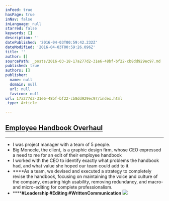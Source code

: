 ```yaml
---
inFeed: true
hasPage: true
inNav: false
inLanguage: null
starred: false
keywords: []
description: ''
datePublished: '2016-04-03T00:59:42.232Z'
dateModified: '2016-04-03T00:59:26.096Z'
title: ''
author: []
sourcePath: _posts/2016-03-18-17a277d2-31e6-48bf-bf22-cb8dd929ec97.md
published: true
authors: []
publisher:
  name: null
  domain: null
  url: null
  favicon: null
url: 17a277d2-31e6-48bf-bf22-cb8dd929ec97/index.html
_type: Article

---
```

## [Employee Handbook Overhaul][0]

****

* I was project manager with a team of 5 people.
* Big Monocle, the client, is a graphic design firm, whose CEO expressed a need to me for an edit of their employee handbook
* I worked with the CEO to identify exactly what problems the handbook had, and what value she hoped our team could add to it. 
* ****As a team, we devised and executed a strategy to completely revise the handbook, focusing on maintaining the voice and culture of the company, ensuring high usability, removing redundancy, and macro- and micro-editing for complete professionalism. 
* ******\#Leadership \#Editing \#WrittenCommunication**
![](https://the-grid-user-content.s3-us-west-2.amazonaws.com/b0a81a4f-1486-4466-b67c-279403ed298d.png)

[0]: https://drive.google.com/file/d/0B_3Bn2B5HlnMc2NMQkFQeG80cVk/view?usp=sharing